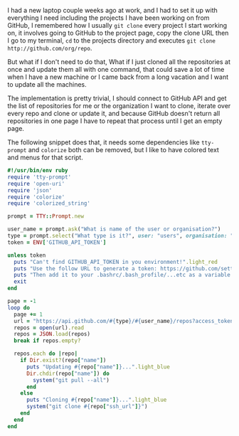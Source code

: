 
I had a new laptop couple weeks ago at work, and I had to set it up with
everything I need including the projects I have been working on from GitHub, I
remembered how I usually `git clone` every project I start working on, it
involves going to GitHub to the project page, copy the clone URL then I go to my
terminal, `cd` to the projects directory and executes `git clone
http://github.com/org/repo`.

But what if I don't need to do that, What if I just cloned all the repositories
at once and update them all with one command, that could save a lot of time when
I have a new machine or I came back from a long vacation and I want to update
all the machines.

The implementation is pretty trivial, I should connect to GitHub API and get the
list of repositories for me or the organization I want to clone, iterate over
every repo and clone or update it, and because GitHub doesn't return all
repositories in one page I have to repeat that process until I get an empty
page.

The following snippet does that, it needs some dependencies like `tty-prompt`
and `colorize` both can be removed, but I like to have colored text and
menus for that script.

```ruby
#!/usr/bin/env ruby
require 'tty-prompt'
require 'open-uri'
require 'json'
require 'colorize'
require 'colorized_string'

prompt = TTY::Prompt.new

user_name = prompt.ask("What is name of the user or organisation?")
type = prompt.select("What type is it?", user: "users", organisation: "orgs")
token = ENV['GITHUB_API_TOKEN']

unless token
  puts "Can't find GITHUB_API_TOKEN in you environment!".light_red
  puts "Use the follow URL to generate a token: https://github.com/settings/tokens".light_red
  puts "Then add it to your .bashrc/.bash_profile/...etc as a variable GITHUB_API_TOKEN".light_red
  exit
end

page = -1
loop do
  page += 1
  url = "https://api.github.com/#{type}/#{user_name}/repos?access_token=#{token}&page=#{page}"
  repos = open(url).read
  repos = JSON.load(repos)
  break if repos.empty?

  repos.each do |repo|
    if Dir.exist?(repo["name"])
      puts "Updating #{repo["name"]}...".light_blue
      Dir.chdir(repo["name"]) do
        system("git pull --all")
      end
    else
      puts "Cloning #{repo["name"]}...".light_blue
      system("git clone #{repo["ssh_url"]}")
    end
  end
end
```
